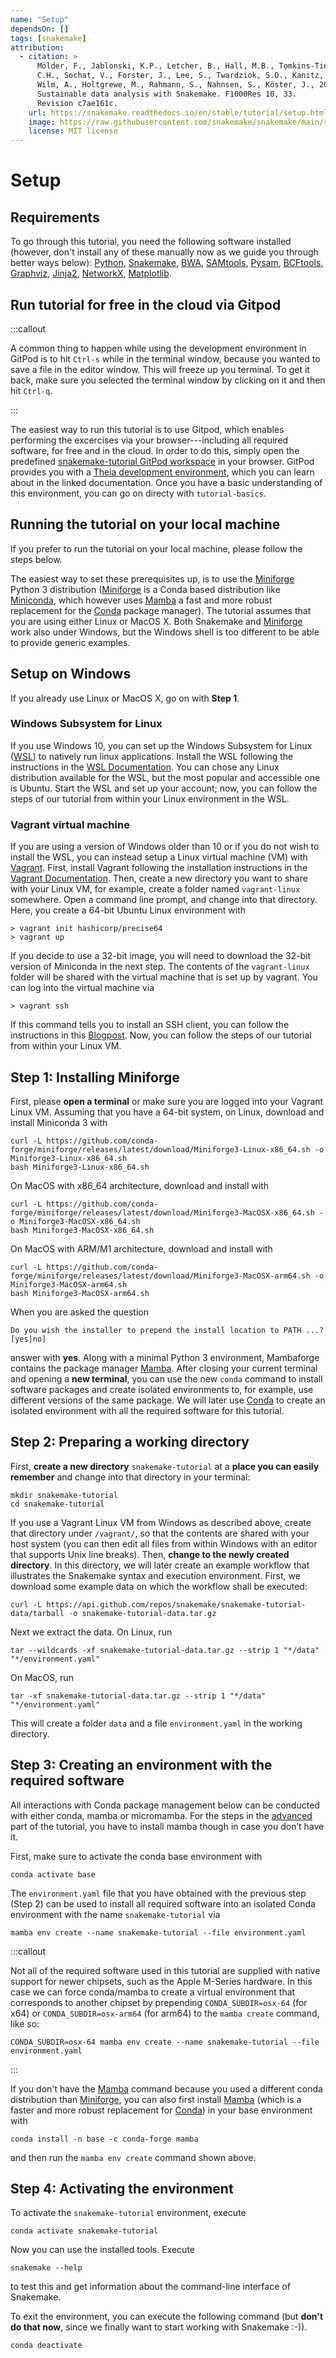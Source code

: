```yaml
---
name: "Setup"
dependsOn: []
tags: [snakemake]
attribution:
  - citation: >
      Mölder, F., Jablonski, K.P., Letcher, B., Hall, M.B., Tomkins-Tinch,
      C.H., Sochat, V., Forster, J., Lee, S., Twardziok, S.O., Kanitz, A.,
      Wilm, A., Holtgrewe, M., Rahmann, S., Nahnsen, S., Köster, J., 2021.
      Sustainable data analysis with Snakemake. F1000Res 10, 33.
      Revision c7ae161c.
    url: https://snakemake.readthedocs.io/en/stable/tutorial/setup.html
    image: https://raw.githubusercontent.com/snakemake/snakemake/main/snakemake/report/template/logo.svg
    license: MIT license
---
```


# Setup

## Requirements

To go through this tutorial, you need the following software installed (however, don't install any of these manually now as we guide you
through better ways below):
[Python](https://www.python.org),
[Snakemake](https://snakemake.readthedocs.io),
[BWA](http://bio-bwa.sourceforge.net),
[SAMtools](https://www.htslib.org),
[Pysam](https://pysam.readthedocs.io),
[BCFtools](https://www.htslib.org),
[Graphviz](https://www.graphviz.org),
[Jinja2](https://jinja.palletsprojects.com),
[NetworkX](https://networkx.github.io),
[Matplotlib](https://matplotlib.org).

## Run tutorial for free in the cloud via Gitpod

:::callout

A common thing to happen while using the development environment in
GitPod is to hit `Ctrl-s` while in the terminal window, because you
wanted to save a file in the editor window. This will freeze up you
terminal. To get it back, make sure you selected the terminal window by
clicking on it and then hit `Ctrl-q`.

:::

The easiest way to run this tutorial is to use Gitpod, which enables
performing the excercises via your browser\-\--including all required
software, for free and in the cloud. In order to do this, simply open
the predefined [snakemake-tutorial GitPod
workspace](https://gitpod.io/#https://github.com/snakemake/snakemake-tutorial-data)
in your browser. GitPod provides you with a [Theia development
environment](https://theia-ide.org/docs), which you can learn about in
the linked documentation. Once you have a basic understanding of this
environment, you can go on directy with
`tutorial-basics`.

## Running the tutorial on your local machine

If you prefer to run the tutorial on your local machine, please follow
the steps below.

The easiest way to set these prerequisites up, is to use the
[Miniforge](https://github.com/conda-forge/miniforge) Python
3 distribution
([Miniforge](https://github.com/conda-forge/miniforge) is a
Conda based distribution like
[Miniconda](https://conda.pydata.org/miniconda.html), which however uses
[Mamba](https://github.com/mamba-org/mamba) a fast and more robust
replacement for the [Conda](https://conda.pydata.org) package manager).
The tutorial assumes that you are using either Linux or MacOS X. Both
Snakemake and
[Miniforge](https://github.com/conda-forge/miniforge) work
also under Windows, but the Windows shell is too different to be able to
provide generic examples.

## Setup on Windows

If you already use Linux or MacOS X, go on with **Step 1**.

### Windows Subsystem for Linux

If you use Windows 10, you can set up the Windows Subsystem for Linux
([WSL](https://docs.microsoft.com/en-us/windows/wsl/about)) to natively
run linux applications. Install the WSL following the instructions in
the [WSL
Documentation](https://docs.microsoft.com/en-us/windows/wsl/install-win10).
You can chose any Linux distribution available for the WSL, but the most
popular and accessible one is Ubuntu. Start the WSL and set up your
account; now, you can follow the steps of our tutorial from within your
Linux environment in the WSL.

### Vagrant virtual machine

If you are using a version of Windows older than 10 or if you do not
wish to install the WSL, you can instead setup a Linux virtual machine
(VM) with [Vagrant](https://www.vagrantup.com). First, install Vagrant
following the installation instructions in the [Vagrant
Documentation](https://docs.vagrantup.com). Then, create a new directory
you want to share with your Linux VM, for example, create a folder named
`vagrant-linux` somewhere. Open a command line prompt, and change into
that directory. Here, you create a 64-bit Ubuntu Linux environment with

```shell
> vagrant init hashicorp/precise64
> vagrant up
```

If you decide to use a 32-bit image, you will need to download the
32-bit version of Miniconda in the next step. The contents of the
`vagrant-linux` folder will be shared with the virtual machine that is
set up by vagrant. You can log into the virtual machine via

```shell
> vagrant ssh
```

If this command tells you to install an SSH client, you can follow the
instructions in this
[Blogpost](https://blog.osteel.me/posts/2015/01/25/how-to-use-vagrant-on-windows.html).
Now, you can follow the steps of our tutorial from within your Linux VM.

## Step 1: Installing Miniforge

First, please **open a terminal** or make sure you are logged into your
Vagrant Linux VM. Assuming that you have a 64-bit system, on Linux,
download and install Miniconda 3 with

```shell
curl -L https://github.com/conda-forge/miniforge/releases/latest/download/Miniforge3-Linux-x86_64.sh -o Miniforge3-Linux-x86_64.sh
bash Miniforge3-Linux-x86_64.sh
```

On MacOS with x86_64 architecture, download and install with

```shell
curl -L https://github.com/conda-forge/miniforge/releases/latest/download/Miniforge3-MacOSX-x86_64.sh -o Miniforge3-MacOSX-x86_64.sh
bash Miniforge3-MacOSX-x86_64.sh
```

On MacOS with ARM/M1 architecture, download and install with

```shell
curl -L https://github.com/conda-forge/miniforge/releases/latest/download/Miniforge3-MacOSX-arm64.sh -o Miniforge3-MacOSX-arm64.sh
bash Miniforge3-MacOSX-arm64.sh
```

When you are asked the question

```text
Do you wish the installer to prepend the install location to PATH ...? [yes|no]
```

answer with **yes**. Along with a minimal Python 3 environment, Mambaforge contains the package manager [Mamba](https://github.com/mamba-org/mamba).
After closing your current terminal and opening a **new terminal**, you can use the new `conda` command to install software packages and create isolated environments to, for example, use different versions of the same package.
We will later use [Conda](https://conda.pydata.org) to create an isolated environment with all the required software for this tutorial.

## Step 2: Preparing a working directory

First, **create a new directory** `snakemake-tutorial` at a **place you can easily remember** and change into that directory in your terminal:

```shell
mkdir snakemake-tutorial
cd snakemake-tutorial
```

If you use a Vagrant Linux VM from Windows as described above, create
that directory under `/vagrant/`, so that the contents are shared with
your host system (you can then edit all files from within Windows with
an editor that supports Unix line breaks). Then, **change to the newly
created directory**. In this directory, we will later create an example
workflow that illustrates the Snakemake syntax and execution
environment. First, we download some example data on which the workflow
shall be executed:

```shell
curl -L https://api.github.com/repos/snakemake/snakemake-tutorial-data/tarball -o snakemake-tutorial-data.tar.gz
```

Next we extract the data. On Linux, run

```shell
tar --wildcards -xf snakemake-tutorial-data.tar.gz --strip 1 "*/data" "*/environment.yaml"
```

On MacOS, run

```shell
tar -xf snakemake-tutorial-data.tar.gz --strip 1 "*/data" "*/environment.yaml"
```

This will create a folder `data` and a file `environment.yaml` in the
working directory.

## Step 3: Creating an environment with the required software

All interactions with Conda package management below can be conducted with either conda, mamba or micromamba. For the steps in the [advanced](advanced.md) part of the tutorial, you have to install mamba though in case you don’t have it.

First, make sure to activate the conda base environment with

```shell
conda activate base
```

The `environment.yaml` file that you have obtained with the previous
step (Step 2) can be used to install all required software into an
isolated Conda environment with the name `snakemake-tutorial` via

```shell
mamba env create --name snakemake-tutorial --file environment.yaml
```

:::callout

Not all of the required software used in this tutorial are supplied
with native support for newer chipsets, such as the Apple M-Series hardware.
In this case we can force conda/mamba to create a virtual environment that
corresponds to another chipset by prepending `CONDA_SUBDIR=osx-64` (for x64)
or `CONDA_SUBDIR=osx-arm64` (for arm64) to the `mamba create` command, like so:

```shell
CONDA_SUBDIR=osx-64 mamba env create --name snakemake-tutorial --file environment.yaml
```

:::

If you don\'t have the [Mamba](https://github.com/mamba-org/mamba)
command because you used a different conda distribution than
[Miniforge](https://github.com/conda-forge/miniforge), you
can also first install [Mamba](https://github.com/mamba-org/mamba)
(which is a faster and more robust replacement for
[Conda](https://conda.pydata.org)) in your base environment with

```shell
conda install -n base -c conda-forge mamba
```

and then run the `mamba env create` command shown above.

## Step 4: Activating the environment

To activate the `snakemake-tutorial` environment, execute

```shell
conda activate snakemake-tutorial
```

Now you can use the installed tools. Execute

```shell
snakemake --help
```

to test this and get information about the command-line interface of
Snakemake.

To exit the environment, you can execute the following command (but **don\'t do
that now**, since we finally want to start working with Snakemake :-)).

```shell
conda deactivate
```

